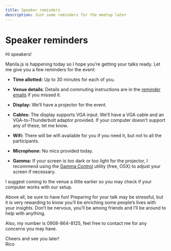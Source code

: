 ```yaml
---
title: Speaker reminders
description: Just some reminders for the meetup later
---
```


# Speaker reminders

Hi speakers!

Manila.js is happening today so I hope you’re getting your talks ready. Let me give you a few reminders for the event:

* __Time allotted:__ Up to 30 minutes for each of you.

* __Venue details__: Details and commuting instructions are in the [reminder emails][welcome] if you missed it.

* __Display:__ We’ll have a projector for the event.

* __Cables:__ The display supports VGA input. We’ll have a VGA cable and an VGA-to-Thunderbolt adaptor provided. If your computer doesn’t support any of these, let me know.

* __Wifi:__ There will be wifi available for you if you need it, but not to all the participants.

* __Microphone:__ No mics provided today.

* __Gamma:__ If your screen is too dark or too light for the projector, I recommend using the [Gamma Control] utility (free, OSX) to adjust your screen if necessary.

I suggest coming to the venue a little earlier so you may check if your computer works with our setup.

Above all, be sure to have fun! Preparing for your talk may be stressful, but it is very rewarding to know you’ll be enriching some people’s lives with your insights. Don’t be nervous, you’ll be among friends and I’ll be around to help with anything.

Also, my number is 0908-864-8125, feel free to contact me for any concerns you may have.

Cheers and see you later!<br>
Rico

[Gamma Control]: https://michelf.ca/projects/gamma-control/
[welcome]: http://manilajs.com/p/014-welcome.html
